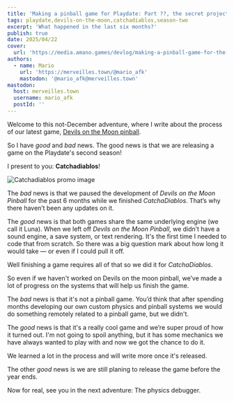 ```yaml
---
title: 'Making a pinball game for Playdate: Part ??, the secret project'
tags: playdate,devils-on-the-moon,catchadiablos,season-two
excerpt: 'What happened in the last six months?'
publish: true
date: 2025/04/22
cover:
  url: 'https://media.amano.games/devlog/making-a-pinball-game-for-the-playdate-part-the-secret-project/catchadiablos-key.png'
authors:
  - name: Mario
    url: 'https://merveilles.town/@mario_afk'
    mastodon: '@mario_afk@merveilles.town'
mastodon:
  host: merveilles.town
  username: mario_afk
  postId: ''
---
```


Welcome to this not-December adventure, where I write about the process of our latest game, [Devils on the Moon pinball](https://play.date/games/devils-on-the-moon-pinball/).

So I have _good_ and _bad_ news. The good news is that we are releasing a game on the Playdate's second season!

I present to you: **Catchadiablos**!

![Catchadiablos promo image](https://media.amano.games/devlog/making-a-pinball-game-for-the-playdate-part-the-secret-project/catchadiablos-key.png)

The _bad_ news is that we paused the development of _Devils on the Moon Pinball_ for the past 6 months while we finished _CatchaDiablos_. That’s why there haven’t been any updates on it.

The _good_ news is that both games share the same underlying engine (we call it Luna). When we left off _Devils on the Moon Pinball_, we didn’t have a sound engine, a save system, or text rendering. It's the first time I needed to code that from scratch. So there was a big question mark about how long it would take — or even if I could pull it off.

Well finishing a game requires all of that so we did it for _CatchaDiablos_.

So even if we haven't worked on Devils on the moon pinball, we’ve made a lot of progress on the systems that will help us finish the game.

The _bad_ news is that it's not a pinball game. You’d think that after spending months developing our own custom physics and pinball systems we would do something remotely related to a pinball game, but we didn't.

The _good_ news is that it's a really cool game and we’re super proud of how it turned out. I'm not going to spoil anything, but it has some mechanics we have always wanted to play with and now we got the chance to do it.

We learned a lot in the process and will write more once it's released.

The other _good_ news is we are still planing to release the game before the year ends.

Now for real, see you in the next adventure: The physics debugger.
